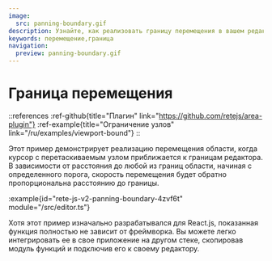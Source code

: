 ```yaml
---
image:
  src: panning-boundary.gif
description: Узнайте, как реализовать границу перемещения в вашем редакторе. Узнайте, как скорость перемещения регулируется в зависимости от расстояния от курсора с перетаскиваемым узлом до границ редактора.
keywords: перемещение,граница
navigation:
  preview: panning-boundary.gif
---
```


# Граница перемещения

::references
:ref-github{title="Плагин" link="https://github.com/retejs/area-plugin"}
:ref-example{title="Ограничение узлов" link="/ru/examples/viewport-bound"}
::

Этот пример демонстрирует реализацию перемещения области, когда курсор с перетаскиваемым узлом приближается к границам редактора. В зависимости от расстояния до любой из границ области, начиная с определенного порога, скорость перемещения будет обратно пропорциональна расстоянию до границы.

:example{id="rete-js-v2-panning-boundary-4zvf6t" module="/src/editor.ts"}

Хотя этот пример изначально разрабатывался для React.js, показанная функция полностью не зависит от фреймворка. Вы можете легко интегрировать ее в свое приложение на другом стеке, скопировав модуль функций и подключив его к своему редактору.
